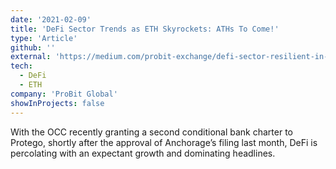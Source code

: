 ```yaml
---
date: '2021-02-09'
title: 'DeFi Sector Trends as ETH Skyrockets: ATHs To Come!'
type: 'Article'
github: ''
external: 'https://medium.com/probit-exchange/defi-sector-resilient-in-spite-of-market-downturn-aths-to-come-de2fdc1c7eac'
tech:
  - DeFi
  - ETH
company: 'ProBit Global'
showInProjects: false
---
```


With the OCC recently granting a second conditional bank charter to Protego, shortly after the approval of Anchorage’s filing last month, DeFi is percolating with an expectant growth and dominating headlines.

